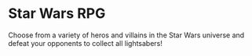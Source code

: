 # Star Wars RPG

Choose from a variety of heros and villains in the Star Wars universe and defeat your opponents to collect all lightsabers!
